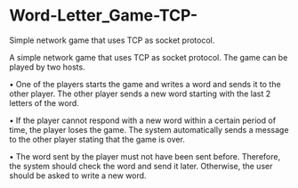 # Word-Letter_Game-TCP-
Simple network game that uses TCP as socket protocol.

A simple network game that uses TCP as socket protocol. The game can be played by
two hosts.

• One of the players starts the game and writes a word and sends it to the other player.
The other player sends a new word starting with the last 2 letters of the word.

• If the player cannot respond with a new word within a certain period of time, the player
loses the game. The system automatically sends a message to the other player stating
that the game is over.

• The word sent by the player must not have been sent before. Therefore, the system
should check the word and send it later. Otherwise, the user should be asked to write a
new word.
